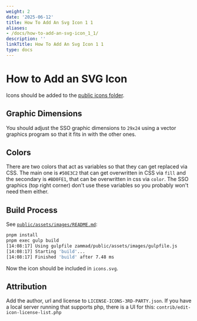 ```yaml
---
weight: 2
date: '2025-06-12'
title: How To Add An Svg Icon 1 1
aliases:
- /docs/how-to-add-an-svg-icon_1_1/
description: ''
linkTitle: How To Add An Svg Icon 1 1
type: docs
---
```


# How to Add an SVG Icon

Icons should be added to the [public icons folder](/public/assets/images/icons).

## Graphic Dimensions

You should adjust the SSO graphic dimensions to `29x24` using a vector graphics program so that it fits in with the
other ones.

## Colors

There are two colors that act as variables so that they can get replaced via CSS. The main one is `#50E3C2` that can
get overwritten in CSS via `fill` and the secondary is `#BD0FE1`, that can be overwritten in css via `color`. The SSO
graphics (top right corner) don't use these variables so you probably won't need them either.

## Build Process

See [`public/assets/images/README.md`](/public/assets/images/README.md):

```sh
pnpm install
pnpm exec gulp build
[14:08:17] Using gulpfile zammad/public/assets/images/gulpfile.js
[14:08:17] Starting 'build'...
[14:08:17] Finished 'build' after 7.48 ms
```

Now the icon should be included in `icons.svg`.

## Attribution

Add the author, url and license to `LICENSE-ICONS-3RD-PARTY.json`. If you have a local server running that supports
php, there is a UI for this: `contrib/edit-icon-license-list.php`

